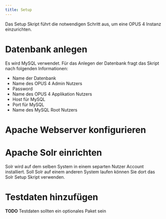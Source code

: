 ```yaml
---
title: Setup
---
```


Das Setup Skript führt die notwendigen Schritt aus, um eine OPUS 4 Instanz einzurichten.

# Datenbank anlegen

Es wird MySQL verwendet. Für das Anlegen der Datenbank fragt das Skript nach folgenden Informationen:

* Name der Datenbank
* Name des OPUS 4 Admin Nutzers
* Password
* Name des OPUS 4 Applikation Nutzers
* Host für MySQL
* Port für MySQL
* Name des MySQL Root Nutzers

# Apache Webserver konfigurieren

# Apache Solr einrichten

Solr wird auf dem selben System in einem separten Nutzer Account installiert. Soll Solr auf einem anderen System laufen
können Sie dort das Solr Setup Skript verwenden.

# Testdaten hinzufügen

**TODO** Testdaten sollten ein optionales Paket sein
